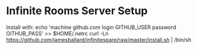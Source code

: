 Infinite Rooms Server Setup
====

Install with:
echo 'machine github.com login GITHUB_USER password GITHUB_PASS' >> $HOME/.netrc
curl -Ln https://github.com/jamesballard/infinitespare/raw/master/install.sh | /bin/sh

